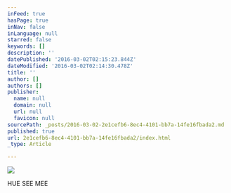 ```yaml
---
inFeed: true
hasPage: true
inNav: false
inLanguage: null
starred: false
keywords: []
description: ''
datePublished: '2016-03-02T02:15:23.844Z'
dateModified: '2016-03-02T02:14:30.478Z'
title: ''
author: []
authors: []
publisher:
  name: null
  domain: null
  url: null
  favicon: null
sourcePath: _posts/2016-03-02-2e1cefb6-8ec4-4101-bb7a-14fe16fbada2.md
published: true
url: 2e1cefb6-8ec4-4101-bb7a-14fe16fbada2/index.html
_type: Article

---
```

![](https://the-grid-user-content.s3-us-west-2.amazonaws.com/19a44393-1ca4-4dc3-b1e9-cd8adc2b3d2b.jpg)

HUE SEE MEE